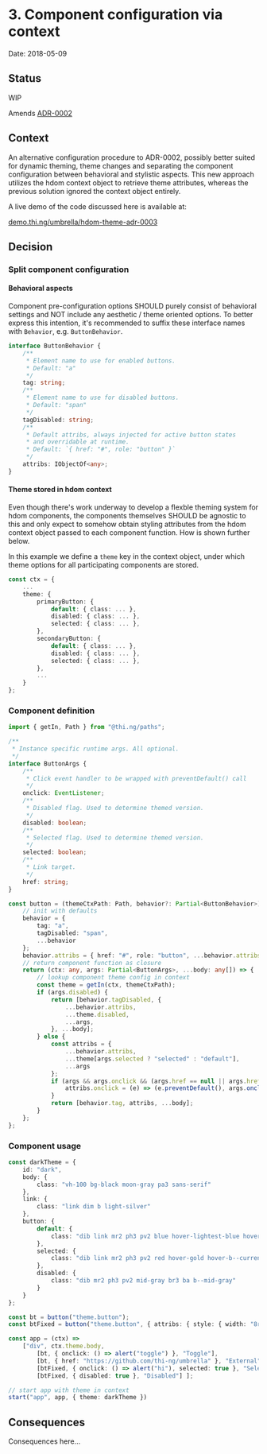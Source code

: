 # 3. Component configuration via context

Date: 2018-05-09

## Status

WIP

Amends [ADR-0002](0002-component-configuration.md)

## Context

An alternative configuration procedure to ADR-0002, possibly better
suited for dynamic theming, theme changes and separating the component
configuration between behavioral and stylistic aspects. This new
approach utilizes the hdom context object to retrieve theme attributes,
whereas the previous solution ignored the context object entirely.

A live demo of the code discussed here is available at:

[demo.thi.ng/umbrella/hdom-theme-adr-0003](http://demo.thi.ng/umbrella/hdom-theme-adr-0003)

## Decision

### Split component configuration

#### Behavioral aspects

Component pre-configuration options SHOULD purely consist of behavioral
settings and NOT include any aesthetic / theme oriented options. To
better express this intention, it's recommended to suffix these
interface names with `Behavior`, e.g. `ButtonBehavior`.

```ts
interface ButtonBehavior {
    /**
     * Element name to use for enabled buttons.
     * Default: "a"
     */
    tag: string;
    /**
     * Element name to use for disabled buttons.
     * Default: "span"
     */
    tagDisabled: string;
    /**
     * Default attribs, always injected for active button states
     * and overridable at runtime.
     * Default: `{ href: "#", role: "button" }`
     */
    attribs: IObjectOf<any>;
}
```

#### Theme stored in hdom context

Even though there's work underway to develop a flexble theming system
for hdom components, the components themselves SHOULD be agnostic to
this and only expect to somehow obtain styling attributes from the hdom
context object passed to each component function. How is shown further
below.

In this example we define a `theme` key in the context object, under
which theme options for all participating components are stored.

```ts
const ctx = {
    ...
    theme: {
        primaryButton: {
            default: { class: ... },
            disabled: { class: ... },
            selected: { class: ... },
        },
        secondaryButton: {
            default: { class: ... },
            disabled: { class: ... },
            selected: { class: ... },
        },
        ...
    }
};
```

### Component definition

```ts
import { getIn, Path } from "@thi.ng/paths";

/**
 * Instance specific runtime args. All optional.
 */
interface ButtonArgs {
    /**
     * Click event handler to be wrapped with preventDefault() call
     */
    onclick: EventListener;
    /**
     * Disabled flag. Used to determine themed version.
     */
    disabled: boolean;
    /**
     * Selected flag. Used to determine themed version.
     */
    selected: boolean;
    /**
     * Link target.
     */
    href: string;
}

const button = (themeCtxPath: Path, behavior?: Partial<ButtonBehavior>) => {
    // init with defaults
    behavior = {
        tag: "a",
        tagDisabled: "span",
        ...behavior
    };
    behavior.attribs = { href: "#", role: "button", ...behavior.attribs };
    // return component function as closure
    return (ctx: any, args: Partial<ButtonArgs>, ...body: any[]) => {
        // lookup component theme config in context
        const theme = getIn(ctx, themeCtxPath);
        if (args.disabled) {
            return [behavior.tagDisabled, {
                ...behavior.attribs,
                ...theme.disabled,
                ...args,
            }, ...body];
        } else {
            const attribs = {
                ...behavior.attribs,
                ...theme[args.selected ? "selected" : "default"],
                ...args
            };
            if (args && args.onclick && (args.href == null || args.href === "#")) {
                attribs.onclick = (e) => (e.preventDefault(), args.onclick(e));
            }
            return [behavior.tag, attribs, ...body];
        }
    };
};
```

### Component usage

```ts
const darkTheme = {
    id: "dark",
    body: {
        class: "vh-100 bg-black moon-gray pa3 sans-serif"
    },
    link: {
        class: "link dim b light-silver"
    },
    button: {
        default: {
            class: "dib link mr2 ph3 pv2 blue hover-lightest-blue hover-b--current br3 ba b--blue"
        },
        selected: {
            class: "dib link mr2 ph3 pv2 red hover-gold hover-b--current br3 ba b--red"
        },
        disabled: {
            class: "dib mr2 ph3 pv2 mid-gray br3 ba b--mid-gray"
        }
    }
};

const bt = button("theme.button");
const btFixed = button("theme.button", { attribs: { style: { width: "8rem" } } });

const app = (ctx) =>
    ["div", ctx.theme.body,
        [bt, { onclick: () => alert("toggle") }, "Toggle"],
        [bt, { href: "https://github.com/thi-ng/umbrella" }, "External"],
        [btFixed, { onclick: () => alert("hi"), selected: true }, "Selected"],
        [btFixed, { disabled: true }, "Disabled"] ];

// start app with theme in context
start("app", app, { theme: darkTheme })
```

## Consequences

Consequences here...
